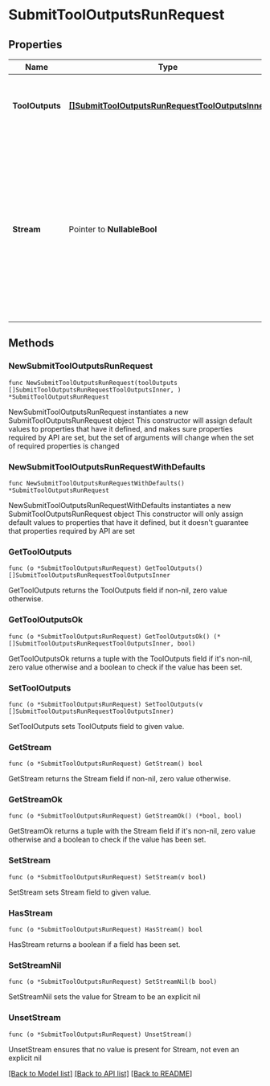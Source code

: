 # SubmitToolOutputsRunRequest

## Properties

Name | Type | Description | Notes
------------ | ------------- | ------------- | -------------
**ToolOutputs** | [**[]SubmitToolOutputsRunRequestToolOutputsInner**](SubmitToolOutputsRunRequestToolOutputsInner.md) | A list of tools for which the outputs are being submitted. | 
**Stream** | Pointer to **NullableBool** | If &#x60;true&#x60;, returns a stream of events that happen during the Run as server-sent events, terminating when the Run enters a terminal state with a &#x60;data: [DONE]&#x60; message.  | [optional] 

## Methods

### NewSubmitToolOutputsRunRequest

`func NewSubmitToolOutputsRunRequest(toolOutputs []SubmitToolOutputsRunRequestToolOutputsInner, ) *SubmitToolOutputsRunRequest`

NewSubmitToolOutputsRunRequest instantiates a new SubmitToolOutputsRunRequest object
This constructor will assign default values to properties that have it defined,
and makes sure properties required by API are set, but the set of arguments
will change when the set of required properties is changed

### NewSubmitToolOutputsRunRequestWithDefaults

`func NewSubmitToolOutputsRunRequestWithDefaults() *SubmitToolOutputsRunRequest`

NewSubmitToolOutputsRunRequestWithDefaults instantiates a new SubmitToolOutputsRunRequest object
This constructor will only assign default values to properties that have it defined,
but it doesn't guarantee that properties required by API are set

### GetToolOutputs

`func (o *SubmitToolOutputsRunRequest) GetToolOutputs() []SubmitToolOutputsRunRequestToolOutputsInner`

GetToolOutputs returns the ToolOutputs field if non-nil, zero value otherwise.

### GetToolOutputsOk

`func (o *SubmitToolOutputsRunRequest) GetToolOutputsOk() (*[]SubmitToolOutputsRunRequestToolOutputsInner, bool)`

GetToolOutputsOk returns a tuple with the ToolOutputs field if it's non-nil, zero value otherwise
and a boolean to check if the value has been set.

### SetToolOutputs

`func (o *SubmitToolOutputsRunRequest) SetToolOutputs(v []SubmitToolOutputsRunRequestToolOutputsInner)`

SetToolOutputs sets ToolOutputs field to given value.


### GetStream

`func (o *SubmitToolOutputsRunRequest) GetStream() bool`

GetStream returns the Stream field if non-nil, zero value otherwise.

### GetStreamOk

`func (o *SubmitToolOutputsRunRequest) GetStreamOk() (*bool, bool)`

GetStreamOk returns a tuple with the Stream field if it's non-nil, zero value otherwise
and a boolean to check if the value has been set.

### SetStream

`func (o *SubmitToolOutputsRunRequest) SetStream(v bool)`

SetStream sets Stream field to given value.

### HasStream

`func (o *SubmitToolOutputsRunRequest) HasStream() bool`

HasStream returns a boolean if a field has been set.

### SetStreamNil

`func (o *SubmitToolOutputsRunRequest) SetStreamNil(b bool)`

 SetStreamNil sets the value for Stream to be an explicit nil

### UnsetStream
`func (o *SubmitToolOutputsRunRequest) UnsetStream()`

UnsetStream ensures that no value is present for Stream, not even an explicit nil

[[Back to Model list]](../README.md#documentation-for-models) [[Back to API list]](../README.md#documentation-for-api-endpoints) [[Back to README]](../README.md)


